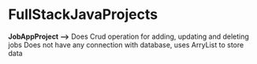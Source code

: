 # FullStackJavaProjects

**JobAppProject -->** 
  Does Crud operation for adding, updating and deleting jobs
  Does not have any connection with database, uses ArryList to store data



